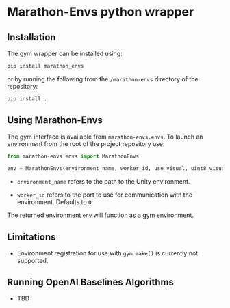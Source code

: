 # Marathon-Envs python wrapper

## Installation

The gym wrapper can be installed using:

```sh
pip install marathon_envs
```

or by running the following from the `/marathon-envs` directory of the repository:

```sh
pip install .
```

## Using Marathon-Envs

The gym interface is available from `marathon-envs.envs`. To launch an environment
from the root of the project repository use:

```python
from marathon-envs.envs import MarathonEnvs

env = MarathonEnvs(environment_name, worker_id, use_visual, uint8_visual, multiagent)
```

*  `environment_name` refers to the path to the Unity environment.

*  `worker_id` refers to the port to use for communication with the environment.
   Defaults to `0`.

The returned environment `env` will function as a gym environment.


## Limitations

* Environment registration for use with `gym.make()` is currently not supported.

## Running OpenAI Baselines Algorithms

* TBD